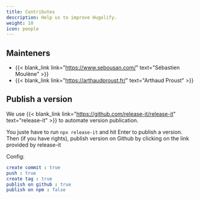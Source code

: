 ```yaml
---
title: Contributes
description: Help us to improve Hugolify.
weight: 10
icon: people
---
```


## Mainteners

- {{< blank_link link="https://www.sebousan.com/" text="Sébastien Moulène" >}}
- {{< blank_link link="https://arthaudproust.fr/" text="Arthaud Proust" >}}

## Publish a version

We use {{< blank_link link="https://github.com/release-it/release-it" text="release-it" >}} to automate version publication.

You juste have to run `npx release-it` and hit Enter to publish a version.
Then (if you have rights), publish version on Github by clicking on the link provided by release-it

Config:

```yml
create commit : true
push : true
create tag : true
publish on github : true
publish on npm : false
```
